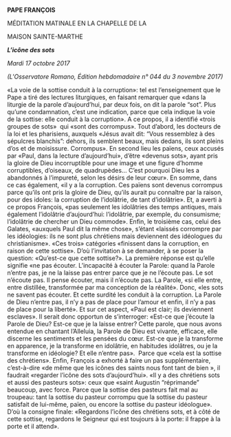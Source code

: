 **PAPE FRANÇOIS**

MÉDITATION MATINALE EN LA CHAPELLE DE LA

MAISON SAINTE-MARTHE

***L’icône des sots***

*Mardi 17 octobre 2017*

*(L'Osservatore Romano, Édition hebdomadaire n° 044 du 3 novembre 2017)*

«La voie de la sottise conduit à la corruption»: tel est l’enseignement que le Pape a tiré des lectures liturgiques, en faisant remarquer que «dans la liturgie de la parole d’aujourd’hui, par deux fois, on dit la parole “sot”. Plus qu’une condamnation, c’est une indication, parce que cela indique la voie de la sottise: elle conduit à la corruption». A ce propos, il a identifié «trois groupes de sots»  qui «sont des corrompus». Tout d’abord, les docteurs de la loi et les pharisiens, auxquels «Jésus avait dit: “Vous ressemblez à des sépulcres blanchis”: dehors, ils semblent beaux, mais dedans, ils sont pleins d’os et de moisissure. Corrompus». En second lieu les païens, ceux accusés par «Paul, dans la lecture d’aujourd’hui», d’être «devenus sots», ayant pris la gloire de Dieu incorruptible pour une image et une figure d’homme corruptibles, d’oiseaux, de quadrupèdes... C’est pourquoi Dieu les a abandonnés à l’impureté, selon les désirs de leur cœur». En somme, dans ce cas également, «il y a la corruption. Ces païens sont devenus corrompus parce qu’ils ont pris la gloire de Dieu, qu’ils aurait pu connaître par la raison, pour des idoles: la corruption de l’idolâtrie, de tant d’idolâtrie». Et, a averti à ce propos François, «pas seulement les idolâtries des temps antiques, mais également l’idolâtrie d’aujourd’hui: l’idolâtrie, par exemple, du consumisme; l’idolâtrie de chercher un Dieu commode». Enfin, le troisième cas, celui des Galates, «auxquels Paul dit la même chose», s’étant «laissés corrompre par les idéologies: ils ne sont plus chrétiens mais deviennent des idéologues du christianisme». «Ces trois» catégories «finissent dans la corruption, en raison de cette sottise». D’où l’invitation à se demander, à se poser la question: «Qu’est-ce que cette sottise?». La première réponse est qu’elle signifie «ne pas écouter. L’incapacité à écouter la Parole: quand la Parole n’entre pas, je ne la laisse pas entrer parce que je ne l’écoute pas. Le sot n’écoute pas. Il pense écouter, mais il n’écoute pas. La Parole, «si elle entre, entre distillée, transformée par ma conception de la réalité». Donc, «les sots ne savent pas écouter. Et cette surdité les conduit à la corruption. La Parole de Dieu n’entre pas, il n’y a pas de place pour l’amour et enfin, il n’y a pas de place pour la liberté». Et sur cet aspect, «Paul est clair; ils deviennent esclaves». Il serait donc opportun de s’interroger: «Est-ce que j’écoute la Parole de Dieu? Est-ce que je la laisse entrer? Cette parole, que nous avons entendue en chantant l’Alleluia, la Parole de Dieu est vivante, efficace, elle discerne les sentiments et les pensées du cœur. Est-ce que je la transforme en apparence, je la transforme en idolâtrie, en habitudes idolâtres, ou je la transforme en idéologie? Et elle n’entre pas».  Parce que «cela est la sottise des chrétiens». Enfin, François a exhorté à faire un pas supplémentaire, c’est-à-dire «de même que les icônes des saints nous font tant de bien », il faudrait «regarder l’icône des sots d’aujourd’hui». «Il y a des chrétiens sots et aussi des pasteurs sots»: ceux que «saint Augustin “réprimande” beaucoup, avec force. Parce que la sottise des pasteurs fait mal au troupeau: tant la sottise du pasteur corrompu que la sottise du pasteur satisfait de lui-même, païen, ou encore la sottise du pasteur idéologue». D’où la consigne finale: «Regardons l’icône des chrétiens sots, et à côté de cette sottise, regardons le Seigneur qui est toujours à la porte: il frappe à la porte et il attend».